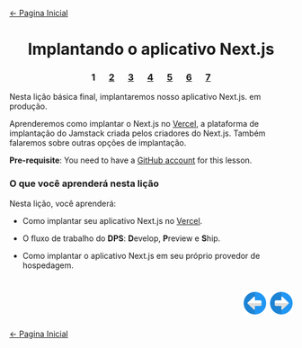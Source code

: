 [← Pagina Inicial](../../../README.md#basico)

<h1 align="center">Implantando o aplicativo Next.js</h1>

<h3 align="center">
<spam style="margin:0 10px;">1</spam>
<a href="./2.md" style="margin:0 10px;">2</a>
<a href="./3.md" style="margin:0 10px;">3</a>
<a href="./4.md" style="margin:0 10px;">4</a>
<a href="./5.md" style="margin:0 10px;">5</a>
<a href="./6.md" style="margin:0 10px;">6</a>
<a href="./7.md" style="margin:0 10px;">7</a>
</h3>

Nesta lição básica final, implantaremos nosso aplicativo Next.js. em produção.

Aprenderemos como implantar o Next.js no [Vercel](https://vercel.com/), a plataforma de implantação do Jamstack criada pelos criadores do Next.js. Também falaremos sobre outras opções de implantação.

**Pre-requisite**: You need to have a [GitHub account](https://github.com/) for this lesson.

### O que você aprenderá nesta lição

Nesta lição, você aprenderá:

  - Como implantar seu aplicativo Next.js no [Vercel](https://vercel.com/).

  - O fluxo de trabalho do **DPS**: **D**evelop, **P**review e **S**hip.

  - Como implantar o aplicativo Next.js em seu próprio provedor de hospedagem.

<h1 align="right">
<a href="../api-routes/4.md"><img src="../../../images/previous-arrow.svg" alt="next-arrow" width="40px"></a>
<a href="./2.md"><img src="../../../images/next-arrow.svg" alt="next-arrow" width="40px"></a>
</h1>

[← Pagina Inicial](../../../README.md#basico)